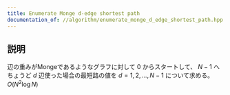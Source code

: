```yaml
---
title: Enumerate Monge d-edge shortest path
documentation_of: //algorithm/enumerate_monge_d_edge_shortest_path.hpp
---
```


## 説明

辺の重みがMongeであるようなグラフに対して $0$ からスタートして、 $N-1$ へちょうど $d$ 辺使った場合の最短路の値を $d = 1, 2, \dots, N-1$ について求める。 $O(N^2 \log N)$
